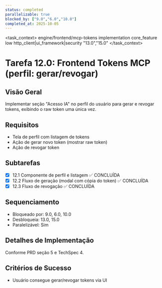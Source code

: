 ```yaml
---
status: completed
parallelizable: true
blocked_by: ["9.0","6.0","10.0"]
completed_at: 2025-10-05
---
```


<task_context>
<domain>engine/frontend/mcp-tokens</domain>
<type>implementation</type>
<scope>core_feature</scope>
<complexity>low</complexity>
<dependencies>http_client|ui_framework|security</dependencies>
<unblocks>"13.0","15.0"</unblocks>
</task_context>

# Tarefa 12.0: Frontend Tokens MCP (perfil: gerar/revogar)

## Visão Geral
Implementar seção "Acesso IA" no perfil do usuário para gerar e revogar tokens, exibindo o raw token uma única vez.

## Requisitos
- Tela de perfil com listagem de tokens
- Ação de gerar novo token (mostrar raw token)
- Ação de revogar token

## Subtarefas
- [x] 12.1 Componente de perfil e listagem ✅ CONCLUÍDA
- [x] 12.2 Fluxo de geração (modal com cópia do token) ✅ CONCLUÍDA
- [x] 12.3 Fluxo de revogação ✅ CONCLUÍDA

## Sequenciamento
- Bloqueado por: 9.0, 6.0, 10.0
- Desbloqueia: 13.0, 15.0
- Paralelizável: Sim

## Detalhes de Implementação
Conforme PRD seção 5 e TechSpec 4.

## Critérios de Sucesso
- Usuário consegue gerar/revogar tokens via UI
